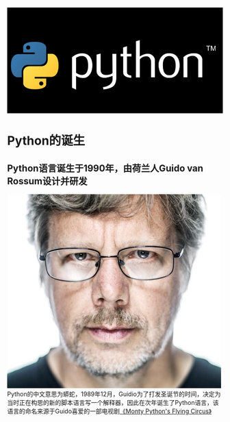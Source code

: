 ![](python.jpg)
# Python的诞生
## Python语言诞生于1990年，由荷兰人Guido van Rossum设计并研发
![](Guido.jpg)
Python的中文意思为蟒蛇，1989年12月，Guidio为了打发圣诞节的时间，决定为当时正在构思的新的脚本语言写一个解释器，因此在次年诞生了Python语言，该语言的命名来源于Guido喜爱的一部电视剧[《Monty Python's Flying Circus》](https://baike.baidu.com/item/Monty%20Python/10416694?fr=aladdin)

